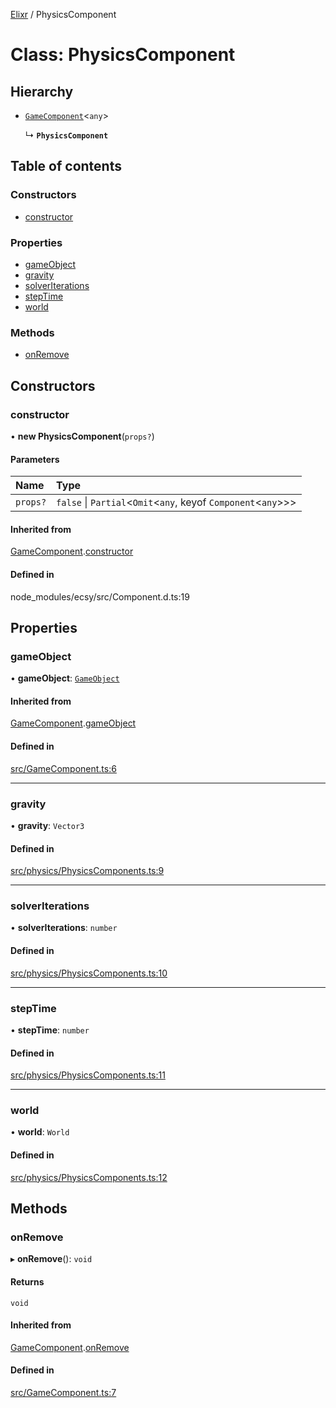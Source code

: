 [Elixr](../README.md) / PhysicsComponent

# Class: PhysicsComponent

## Hierarchy

- [`GameComponent`](GameComponent.md)<`any`\>

  ↳ **`PhysicsComponent`**

## Table of contents

### Constructors

- [constructor](PhysicsComponent.md#constructor)

### Properties

- [gameObject](PhysicsComponent.md#gameobject)
- [gravity](PhysicsComponent.md#gravity)
- [solverIterations](PhysicsComponent.md#solveriterations)
- [stepTime](PhysicsComponent.md#steptime)
- [world](PhysicsComponent.md#world)

### Methods

- [onRemove](PhysicsComponent.md#onremove)

## Constructors

### constructor

• **new PhysicsComponent**(`props?`)

#### Parameters

| Name | Type |
| :------ | :------ |
| `props?` | ``false`` \| `Partial`<`Omit`<`any`, keyof `Component`<`any`\>\>\> |

#### Inherited from

[GameComponent](GameComponent.md).[constructor](GameComponent.md#constructor)

#### Defined in

node_modules/ecsy/src/Component.d.ts:19

## Properties

### gameObject

• **gameObject**: [`GameObject`](GameObject.md)

#### Inherited from

[GameComponent](GameComponent.md).[gameObject](GameComponent.md#gameobject)

#### Defined in

[src/GameComponent.ts:6](https://github.com/felixtrz/elixr/blob/10ff080/src/GameComponent.ts#L6)

___

### gravity

• **gravity**: `Vector3`

#### Defined in

[src/physics/PhysicsComponents.ts:9](https://github.com/felixtrz/elixr/blob/10ff080/src/physics/PhysicsComponents.ts#L9)

___

### solverIterations

• **solverIterations**: `number`

#### Defined in

[src/physics/PhysicsComponents.ts:10](https://github.com/felixtrz/elixr/blob/10ff080/src/physics/PhysicsComponents.ts#L10)

___

### stepTime

• **stepTime**: `number`

#### Defined in

[src/physics/PhysicsComponents.ts:11](https://github.com/felixtrz/elixr/blob/10ff080/src/physics/PhysicsComponents.ts#L11)

___

### world

• **world**: `World`

#### Defined in

[src/physics/PhysicsComponents.ts:12](https://github.com/felixtrz/elixr/blob/10ff080/src/physics/PhysicsComponents.ts#L12)

## Methods

### onRemove

▸ **onRemove**(): `void`

#### Returns

`void`

#### Inherited from

[GameComponent](GameComponent.md).[onRemove](GameComponent.md#onremove)

#### Defined in

[src/GameComponent.ts:7](https://github.com/felixtrz/elixr/blob/10ff080/src/GameComponent.ts#L7)
